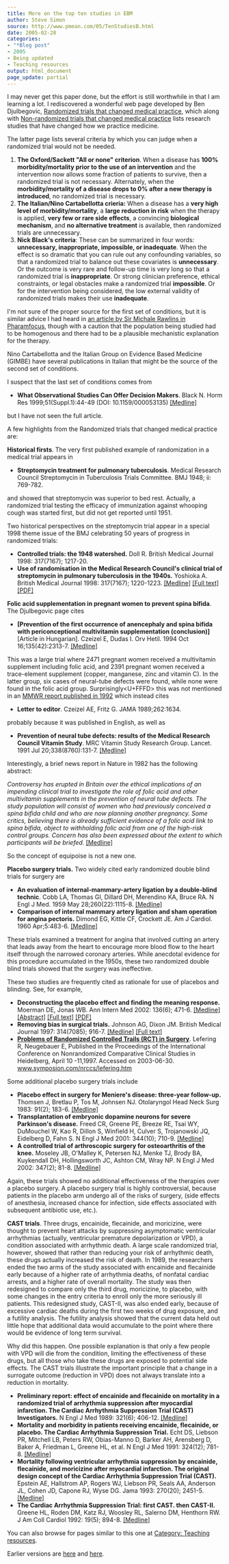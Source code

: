 ```yaml
---
title: More on the top ten studies in EBM
author: Steve Simon
source: http://www.pmean.com/05/TenStudiesB.html
date: 2005-02-28
categories:
- "*Blog post"
- 2005
- Being updated
- Teaching resources
output: html_document
page_update: partial
---
```


I may never get this paper done, but the effort is still worthwhile in
that I am learning a lot. I rediscovered a wonderful web page developed
by Ben Djulbegovic, [Randomized trials that changed medical
practice](http://www.hsc.usf.edu/~bdjulbeg/oncology/RCT-practice-change.htm),
which along with [Non-randomized trials that changed medical
practice](http://www.hsc.usf.edu/~bdjulbeg/oncology/NON-RCT-practice-change.htm)
lists research studies that have changed how we practice medicine.

The latter page lists several criteria by which you can judge when a
randomized trial would not be needed.

1.  **The Oxford/Sackett "All or none" criterion**. When a disease has
**100% morbidity/mortality prior to the use of an intervention** and
the intervention now allows some fraction of patients to survive,
then a randomized trial is not necessary. Alternately, when the
**morbidity/mortality of a disease drops to 0% after a new therapy
is introduced**, no randomized trial is necessary.
2.  **The Italian/Nino Cartabellotta crieria:** When a disease has a
**very high level of morbidity/mortality**, a **large reduction in
risk** when the therapy is applied, **very few or rare side
effects**, a convincing **biological mechanism**, and **no
alternative treatment** is available, then randomized trials are
unnecessary.
3.  **Nick Black's criteria**: These can be summarized in four words:
**unnecessary, inappropriate, impossible, or inadequate**. When the
effect is so dramatic that you can rule out any confounding
variables, so that a randomized trial to balance out these
covariates is **unnecessary**. Or the outcome is very rare and
follow-up time is very long so that a randomized trial is
**inappropriate**. Or strong clinician preference, ethical
constraints, or legal obstacles make a randomized trial
**impossible**. Or for the intervention being considered, the low
external validity of randomized trials makes their use
**inadequate**.

I'm not sure of the proper source for the first set of conditions, but
it is similar advice I had heard in [an article by Sir Michale Rawlins
in
Pharamfocus](http://www.pharmafocus.com/cda/focusH/1,2109,22-0-0-0-focus_feature_detail-0-75778,00.html),
though with a caution that the population being studied had to be
homogenous and there had to be a plausible mechanistic explanation for
the therapy.

Nino Cartabellotta and the Italian Group on Evidence Based Medicine
(GIMBE) have several publications in Italian that might be the source of
the second set of conditions.

I suspect that the last set of conditions comes from

- **What Observational Studies Can Offer Decision Makers**. Black N.
Horm Res 1999;51(Suppl.1):44-49 (DOI: 10.1159/000053135)
[\[Medline\]](http://www.ncbi.nlm.nih.gov/entrez/query.fcgi?cmd=Retrieve&db=pubmed&dopt=Abstract&list_uids=10393491)

but I have not seen the full article.

A few highlights from the Randomized trials that changed medical
practice are:

**Historical firsts**. The very first published example of randomization
in a medical trial appears in

- **Streptomycin treatment for pulmonary tuberculosis**. Medical
Research Council Streptomycin in Tuberculosis Trials Committee. BMJ
1948; ii: 769-782.

and showed that streptomycin was superior to bed rest. Actually, a
randomized trial testing the efficacy of immunization against whooping
cough was started first, but did not get reported until 1951.

Two historical perspectives on the streptomycin trial appear in a
special 1998 theme issue of the BMJ celebrating 50 years of progress in
randomized trials:

- **Controlled trials: the 1948 watershed.** Doll R. British Medical
Journal 1998: 317(7167); 1217-20.
- **Use of randomisation in the Medical Research Council's clinical
trial of streptomycin in pulmonary tuberculosis in the 1940s.**
Yoshioka A. British Medical Journal 1998: 317(7167); 1220-1223.
[\[Medline\]](http://www.ncbi.nlm.nih.gov/entrez/query.fcgi?cmd=Retrieve&db=PubMed&list_uids=9794865&dopt=Abstract)
[\[Full
text\]](http://bmj.bmjjournals.com/cgi/content/full/317/7167/1220)
[\[PDF\]](http://bmj.bmjjournals.com/cgi/reprint/317/7167/1220.pdf)

**Folic acid supplementation in pregnant women to prevent spina
bifida**. The Djulbegovic page cites

- **\[Prevention of the first occurrence of anencephaly and spina
bifida with periconceptional multivitamin supplementation
(conclusion)\]** \[Article in Hungarian\]. Czeizel E, Dudas I. Orv
Hetil. 1994 Oct 16;135(42):2313-7.
[\[Medline\]](http://www.ncbi.nlm.nih.gov/entrez/query.fcgi?cmd=Retrieve&db=pubmed&dopt=Abstract&list_uids=7970646)

This was a large trial where 2471 pregnant women received a multivitamin
supplement including folic acid, and 2391 pregnant women received a
trace-element supplement (copper, manganese, zinc and vitamin C). In the
latter group, six cases of neural-tube defects were found, while none
were found in the folic acid group. Surprisingly<U+FFFD> this was not mentioned
in an [MMWR report published in
1992](http://www.cdc.gov/mmwr/preview/mmwrhtml/00019479.htm) which
instead cites

- **Letter to editor**. Czeizel AE, Fritz G. JAMA 1989;262:1634.

probably because it was published in English, as well as

- **Prevention of neural tube defects: results of the Medical Research
Council Vitamin Study**. MRC Vitamin Study Research Group. Lancet.
1991 Jul 20;338(8760):131-7.
[\[Medline\]](http://www.ncbi.nlm.nih.gov/entrez/query.fcgi?cmd=Retrieve&db=pubmed&dopt=Abstract&list_uids=1677062)

Interestingly, a brief news report in Nature in 1982 has the following
abstract:

*Controversy has erupted in Britain over the ethical implications of
an impending clinical trial to investigate the role of folic acid and
other multivitamin supplements in the prevention of neural tube
defects. The study population will consist of women who had previously
conceived a spina bifida child and who are now planning another
pregnancy. Some critics, believing there is already sufficient
evidence of a folic acid link to spina bifida, object to withholding
folic acid from one of the high-risk control groups. Concern has also
been expressed about the extent to which participants will be
briefed.*
[\[Medline\]](http://www.ncbi.nlm.nih.gov/entrez/query.fcgi?cmd=Retrieve&db=pubmed&dopt=Abstract&list_uids=7110341)

So the concept of equipoise is not a new one.

**Placebo surgery trials.** Two widely cited early randomized double
blind trials for surgery are

- **An evaluation of internal-mammary-artery ligation by a
double-blind technic**. Cobb LA, Thomas GI, Dillard DH, Merendino
KA, Bruce RA. N Engl J Med. 1959 May 28;260(22):1115-8.
[\[Medline\]](http://www.ncbi.nlm.nih.gov/entrez/query.fcgi?cmd=Retrieve&db=PubMed&list_uids=13657350&dopt=Citation)
- **Comparison of internal mammary artery ligation and sham operation
for angina pectoris.** Dimond EG, Kittle CF, Crockett JE. Am J
Cardiol. 1960 Apr;5:483-6.
[\[Medline\]](http://www.ncbi.nlm.nih.gov/entrez/query.fcgi?cmd=Retrieve&db=PubMed&list_uids=13816818&dopt=Citation)

These trials examined a treatment for angina that involved cutting an
artery that leads away from the heart to encourage more blood flow to
the heart itself through the narrowed coronary arteries. While anecdotal
evidence for this procedure accumulated in the 1950s, these two
randomized double blind trials showed that the surgery was ineffective.

These two studies are frequently cited as rationale for use of placebos
and blinding. See, for example,

- **Deconstructing the placebo effect and finding the meaning
response.** Moerman DE, Jonas WB. Ann Intern Med 2002: 136(6);
471-6.
[\[Medline\]](http://www.ncbi.nlm.nih.gov/entrez/query.fcgi?cmd=Retrieve&db=PubMed&list_uids=11900500&dopt=Abstract)
[\[Abstract\]](http://www.annals.org/cgi/content/abstract/136/6/471)
[\[Full text\]](http://www.annals.org/cgi/content/full/136/6/471)
[\[PDF\]](http://www.annals.org/cgi/reprint/136/6/471.pdf)
- **Removing bias in surgical trials.** Johnson AG, Dixon JM. British
Medical Journal 1997: 314(7085); 916-7.
[\[Medline\]](http://www.ncbi.nlm.nih.gov/entrez/query.fcgi?cmd=Retrieve&db=PubMed&list_uids=9099111&dopt=Abstract)
[\[Full text\]](http://bmj.com/cgi/content/full/314/7085/916)
- **[Problems of Randomized Controlled Trails (RCT) in
Surgery](http://www.symposion.com/nrccs/lefering.htm%20)**. Lefering
R, Neugebauer E, Published in the Proceedings of the International
Conference on Nonrandomized Comparative Clinical Studies in
Heidelberg, April 10 -11,1997. Accessed on 2003-06-30.
www.symposion.com/nrccs/lefering.htm

Some additional placebo surgery trials include

- **Placebo effect in surgery for Meniere's disease: three-year
follow-up.** Thomsen J, Bretlau P, Tos M, Johnsen NJ. Otolaryngol
Head Neck Surg 1983: 91(2); 183-6.
[\[Medline\]](http://www.ncbi.nlm.nih.gov/entrez/query.fcgi?cmd=Retrieve&db=PubMed&list_uids=6408576&dopt=Abstract)
- **Transplantation of embryonic dopamine neurons for severe
Parkinson's disease.** Freed CR, Greene PE, Breeze RE, Tsai WY,
DuMouchel W, Kao R, Dillon S, Winfield H, Culver S, Trojanowski JQ,
Eidelberg D, Fahn S. N Engl J Med 2001: 344(10); 710-9.
[\[Medline\]](http://www.ncbi.nlm.nih.gov/entrez/query.fcgi?cmd=Retrieve&db=PubMed&list_uids=11236774&dopt=Abstract)
- **A controlled trial of arthroscopic surgery for osteoarthritis of
the knee.** Moseley JB, O'Malley K, Petersen NJ, Menke TJ, Brody
BA, Kuykendall DH, Hollingsworth JC, Ashton CM, Wray NP. N Engl J
Med 2002: 347(2); 81-8.
[\[Medline\]](http://www.ncbi.nlm.nih.gov/entrez/query.fcgi?cmd=Retrieve&db=PubMed&list_uids=12110735&dopt=Abstract)

Again, these trials showed no additional effectiveness of the therapies
over a placebo surgery. A placebo surgery trial is highly controversial,
because patients in the placebo arm undergo all of the risks of surgery,
(side effects of anesthesia, increased chance for infection, side
effects associated with subsequent antibiotic use, etc.).

**CAST trials**. Three drugs, encainide, flecainide, and moricizine,
were thought to prevent heart attacks by suppressing asymptomatic
ventricular arrhythmias (actually, ventricular premature depolarization
or VPD), a condition associated with arrhythmic death. A large scale
randomized trial, however, showed that rather than reducing your risk of
arrhythmic death, these drugs actually increased the risk of death. In
1989, the researchers ended the two arms of the study associated with
encainide and flecainide early because of a higher rate of arrhythmia
deaths, of nonfatal cardiac arrests, and a higher rate of overall
mortality. The study was then redesigned to compare only the third drug,
moricizine, to placebo, with some changes in the entry criteria to
enroll only the more seriously ill patients. This redesigned study,
CAST-II, was also ended early, because of excessive cardiac deaths
during the first two weeks of drug exposure, and a futility analysis.
The futility analysis showed that the current data held out little hope
that additional data would accumulate to the point where there would be
evidence of long term survival.

Why did this happen. One possible explanation is that only a few people
with VPD will die from the condition, limiting the effectiveness of
these drugs, but all those who take these drugs are exposed to potential
side effects. The CAST trials illustrate the important principle that a
change in a surrogate outcome (reduction in VPD) does not always
translate into a reduction in mortality.

- **Preliminary report: effect of encainide and flecainide on
mortality in a randomized trial of arrhythmia suppression after
myocardial infarction. The Cardiac Arrhythmia Suppression Trial
(CAST) Investigators.** N Engl J Med 1989: 321(6); 406-12.
[\[Medline\]](http://www.ncbi.nlm.nih.gov/entrez/query.fcgi?cmd=Retrieve&db=PubMed&list_uids=2473403&dopt=Abstract)
- **Mortality and morbidity in patients receiving encainide,
flecainide, or placebo. The Cardiac Arrhythmia Suppression Trial.**
Echt DS, Liebson PR, Mitchell LB, Peters RW, Obias-Manno D, Barker
AH, Arensberg D, Baker A, Friedman L, Greene HL, et al. N Engl J Med
1991: 324(12); 781-8.
[\[Medline\]](http://www.ncbi.nlm.nih.gov/entrez/query.fcgi?cmd=Retrieve&db=PubMed&list_uids=1900101&dopt=Abstract)
- **Mortality following ventricular arrhythmia suppression by
encainide, flecainide, and moricizine after myocardial infarction.
The original design concept of the Cardiac Arrhythmia Suppression
Trial (CAST).** Epstein AE, Hallstrom AP, Rogers WJ, Liebson PR,
Seals AA, Anderson JL, Cohen JD, Capone RJ, Wyse DG. Jama 1993:
270(20); 2451-5.
[\[Medline\]](http://www.ncbi.nlm.nih.gov/entrez/query.fcgi?cmd=Retrieve&db=PubMed&list_uids=8230622&dopt=Abstract)
- **The Cardiac Arrhythmia Suppression Trial: first CAST. then
CAST-II.** Greene HL, Roden DM, Katz RJ, Woosley RL, Salerno DM,
Henthorn RW. J Am Coll Cardiol 1992: 19(5); 894-8.
[\[Medline\]](http://www.ncbi.nlm.nih.gov/entrez/query.fcgi?cmd=Retrieve&db=PubMed&list_uids=1552108&dopt=Abstract)

You can also browse
for pages similar to this one at [Category: Teaching
resources](../category/TeachingResources.html).

Earlier versions are [here][sim1] and [here][sim2].

[sim1]: http://www.pmean.com/05/TenStudiesB.html
[sim2]: http://new.pmean.com/ebm-studies-nonrandomized/

